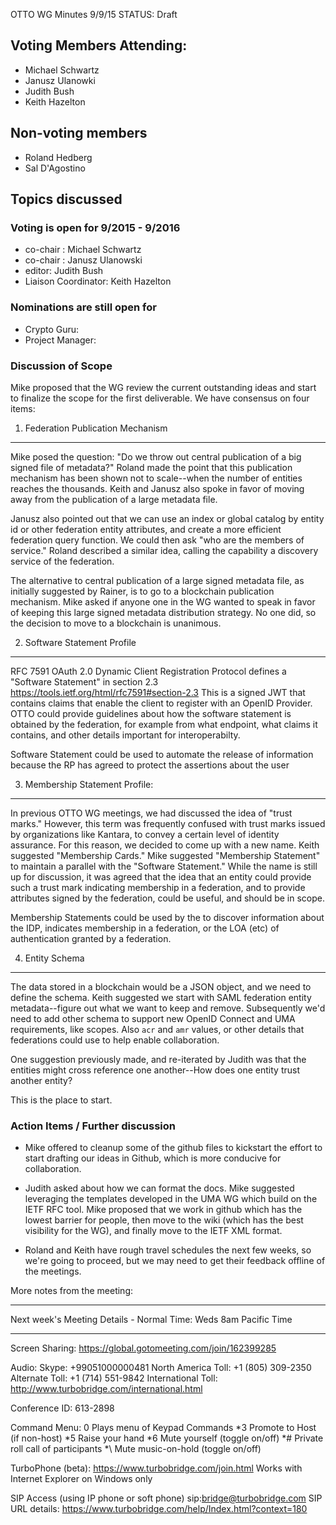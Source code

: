 OTTO WG Minutes 9/9/15
STATUS: Draft

## Voting Members Attending:
 - Michael Schwartz
 - Janusz Ulanowki
 - Judith Bush
 - Keith Hazelton

## Non-voting members
 - Roland Hedberg
 - Sal D'Agostino

## Topics discussed

### Voting is open for 9/2015 - 9/2016
 - co-chair : Michael Schwartz
 - co-chair : Janusz Ulanowski
 - editor: Judith Bush
 - Liaison Coordinator: Keith Hazelton

### Nominations are still open for
 - Crypto Guru:
 - Project Manager:

### Discussion of Scope

Mike proposed that the WG review the current outstanding ideas and start to finalize the scope for
the first deliverable. We have consensus on four items:

1. Federation Publication Mechanism
-----------------------------------

Mike posed the question: "Do we throw out central publication of a big signed file of metadata?"
Roland made the point that this publication mechanism has been shown not to scale--when the number of
entities reaches the thousands. Keith and Janusz also spoke in favor of moving away from the publication
of a large metadata file.

Janusz also pointed out that we can use an index or global catalog by entity id
or other federation entity attributes, and create a more efficient federation query function. We could
then ask "who are the members of service."  Roland described a similar idea, calling the capability
a discovery service of the federation.

The alternative to central publication of a large signed metadata file, as initially suggested by Rainer,
is to go to a blockchain publication mechanism. Mike asked if anyone one in the WG wanted to
speak in favor of keeping this large signed metadata distribution strategy. No one did, so the decision
to move to a blockchain is unanimous.

2. Software Statement Profile
-----------------------------

RFC 7591  OAuth 2.0 Dynamic Client Registration Protocol defines a "Software Statement" in section 2.3
https://tools.ietf.org/html/rfc7591#section-2.3
This is a signed JWT that contains claims that enable the client to register with an OpenID Provider.
OTTO could provide guidelines about how the software statement is obtained by the federation, for example
from what endpoint, what claims it contains, and other details important for interoperabilty.

Software Statement could be used to automate the release of information because the RP has
agreed to protect the assertions about the user


3. Membership Statement Profile:
--------------------------------

In previous OTTO WG meetings, we had discussed the idea of "trust marks."  However, this term was
frequently confused with trust marks issued by organizations like Kantara, to convey a certain level
of identity assurance. For this reason, we decided to come up with a new name. Keith suggested
"Membership Cards." Mike suggested "Membership Statement" to maintain a parallel with the "Software
Statement." While the name is still up for discussion, it was agreed that the idea that an entity could
provide such a trust mark indicating membership in a federation, and to provide attributes signed by
the federation, could be useful, and should be in scope.

Membership Statements could be used by the to discover information about the IDP, indicates
membership in a federation, or the LOA (etc) of authentication granted by a federation.

4. Entity Schema
----------------

The data stored in a blockchain would be a JSON object, and we need to define the schema. Keith suggested
we start with SAML federation entity metadata--figure out what we want to keep and remove. Subsequently
we'd need to add other schema to support new OpenID Connect and UMA requirements, like scopes. Also
`acr` and `amr` values, or other details that federations could use to help enable collaboration.

One suggestion previously made, and re-iterated by Judith was that the entities might cross reference one
another--How does one entity trust another entity?

This is the place to start.

### Action Items / Further discussion

 - Mike offered to cleanup some of the github files to kickstart the effort to start drafting our ideas
 in Github, which is more conducive for collaboration.

 - Judith asked about how we can format the docs. Mike suggested leveraging the templates developed in
 the UMA WG which build on the IETF RFC tool. Mike proposed that we work in github which has the
 lowest barrier for people, then move to the wiki (which has the best visibility for the WG), and
 finally move to the IETF XML format.

 - Roland and Keith have rough travel schedules the next few weeks, so we're going to proceed, but
 we may need to get their feedback offline of the meetings.


More notes from the meeting:


-------------------------------------------------------------------------------------

Next week's Meeting Details - Normal Time: Weds 8am Pacific Time

-------------------------------------------------------------------------------------

Screen Sharing: https://global.gotomeeting.com/join/162399285

Audio: Skype: +99051000000481
North America Toll: +1 (805) 309-2350
Alternate Toll: +1 (714) 551-9842
International Toll: http://www.turbobridge.com/international.html

Conference ID: 613-2898

Command Menu: 0 Plays menu of Keypad Commands *3 Promote to Host (if non-host) *5 Raise your hand *6 Mute yourself 
(toggle on/off) *# Private roll call of participants *\ Mute music-on-hold (toggle on/off)

TurboPhone (beta): https://www.turbobridge.com/join.html Works with Internet Explorer on Windows only

SIP Access (using IP phone or soft phone) sip:bridge@turbobridge.com
SIP URL details: https://www.turbobridge.com/help/Index.html?context=180
